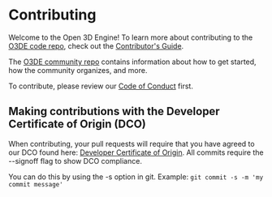 # Contributing

Welcome to the Open 3D Engine! To learn more about contributing to the [O3DE code repo](README.md), check out the [Contributor's Guide](https://github.com/o3de/community/blob/main/CONTRIBUTING.md).

The [O3DE community repo](https://github.com/o3de/community) contains information about how to get started, how the community organizes, and more.

To contribute, please review our [Code of Conduct](https://github.com/o3de/o3de/blob/development/CODE_OF_CONDUCT.md) first. 

## Making contributions with the Developer Certificate of Origin (DCO)

When contributing, your pull requests will require that you have agreed to our DCO found here: [Developer Certificate of Origin](https://developercertificate.org/).  All commits require the --signoff flag to show DCO compliance.

You can do this by using the -s option in git. 
Example: ```git commit -s -m 'my commit message'```